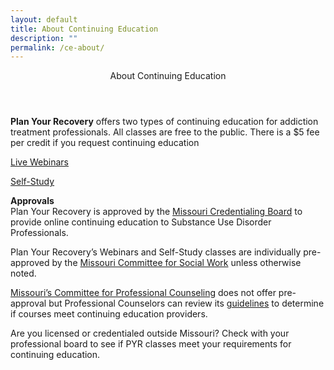 ```yaml
---
layout: default
title: About Continuing Education
description: ""
permalink: /ce-about/
---
```

<header>About Continuing Education</header>
<p><strong>Plan Your Recovery</strong> offers two types of continuing education for addiction treatment professionals. All classes are free to the public. There is a $5 fee per credit if you request continuing education</p>

<p><a href="planyourrecovery.com/webinars" title="Webinars">Live Webinars</a></p>

<p><a href="planyourrecovery.com/self-study" title="Self Study">Self-Study</a></p>

<p><strong>Approvals</strong><br />
Plan Your Recovery is approved by the <a href="https://missouricb.com/onlinehomestudy/" title="Missouri Credentialing Board">Missouri Credentialing Board</a> to provide online continuing education to Substance Use Disorder Professionals.</p>

<p>Plan Your Recovery’s Webinars and Self-Study classes are individually pre-approved by the <a href="https://pr.mo.gov/socialworkers.asp" title="Missouri Social Workers">Missouri Committee for Social Work</a> unless otherwise noted.</p>

<p><a href="https://pr.mo.gov/boards/counselors/continuingeducationreminder.pdf" title="Missouri Professional Counselors">Missouri’s Committee for Professional Counseling</a> does not offer pre-approval but Professional Counselors can review its <a href="https://pr.mo.gov/boards/counselors/continuingeducationreminder.pdf" title="Missouri Professional Counselors">guidelines</a> to determine if courses meet continuing education providers.</p>

<p>Are you licensed or credentialed outside Missouri? Check with your professional board to see if PYR classes meet your requirements for continuing education.</p>
